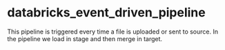 # databricks_event_driven_pipeline

This pipeline is triggered every time a file is uploaded or sent to source. In the pipeline we load in stage and then merge in target. 
